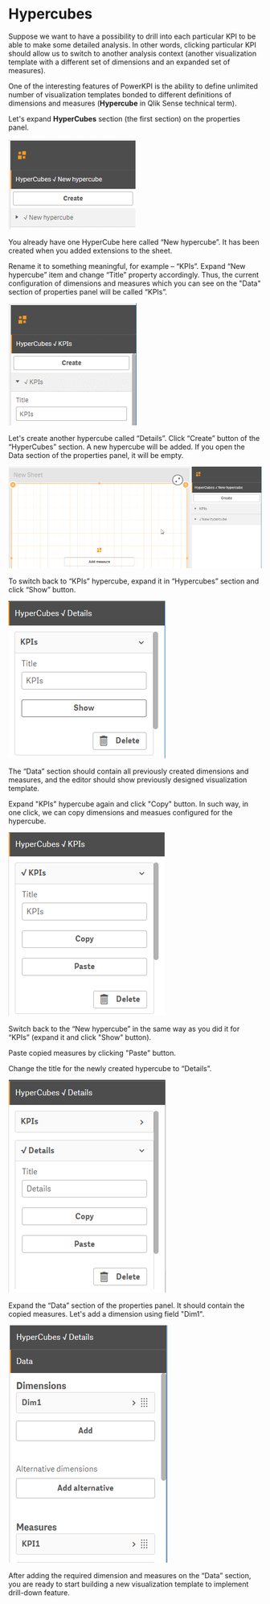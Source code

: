 # Hypercubes

Suppose we want to have a possibility to drill into each particular KPI to be able to make some detailed analysis. In other words, clicking particular KPI should allow us to switch to another analysis context (another visualization template with a different set of dimensions and an expanded set of measures).

One of the interesting features of PowerKPI is the ability to define unlimited number of visualization templates bonded to different definitions of dimensions and measures (**Hypercube** in Qlik Sense technical term).

Let's expand **HyperCubes** section (the first section) on the properties panel.&#x20;

![](../.gitbook/assets/Tutorial17.png)

You already have one HyperCube here called “New hypercube”. It has been created when you added extensions to the sheet.

Rename it to something meaningful, for example – “KPIs”. Expand “New hypercube” item and change “Title” property accordingly. Thus, the current configuration of dimensions and measures which you can see on the "Data" section of properties panel will be called “KPIs”.

![](../.gitbook/assets/Tutorial18.png)

Let's create another hypercube called “Details”. Click “Create” button of the “HyperCubes” section. A new hypercube will be added. If you open the Data section of the properties panel, it will be empty.

![](../.gitbook/assets/Tutorial19.png)

To switch back to “KPIs” hypercube, expand it in “Hypercubes” section and click “Show” button.&#x20;

![](../.gitbook/assets/Tutorial21.png)

The “Data” section should contain all previously created dimensions and measures, and the editor should show previously designed visualization template.&#x20;

Expand "KPIs" hypercube again and click "Copy" button. In such way, in one click, we can copy dimensions and measues configured for the hypercube.

![](../.gitbook/assets/Tutorial22.png)

Switch back to the “New hypercube” in the same way as you did it for “KPIs” (expand it and click "Show" button).&#x20;

Paste copied measures by clicking "Paste" button.

Change the title for the newly created hypercube to “Details”.&#x20;

![](../.gitbook/assets/Tutorial23.png)

Expand the “Data” section of the properties panel. It should contain the copied measures. Let's add a dimension using field "Dim1".

![](../.gitbook/assets/Tutorial24.png)



After adding the required dimension and measures on the “Data” section, you are ready to start building a new visualization template to implement drill-down feature.

